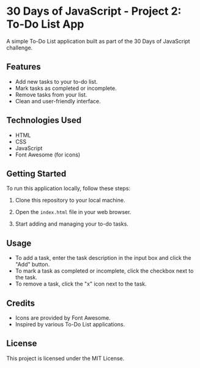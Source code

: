 # 30 Days of JavaScript - Project 2: To-Do List App

A simple To-Do List application built as part of the 30 Days of JavaScript challenge.

## Features

- Add new tasks to your to-do list.
- Mark tasks as completed or incomplete.
- Remove tasks from your list.
- Clean and user-friendly interface.

## Technologies Used

- HTML
- CSS
- JavaScript
- Font Awesome (for icons)

## Getting Started

To run this application locally, follow these steps:

1. Clone this repository to your local machine.

2. Open the `index.html` file in your web browser.

3. Start adding and managing your to-do tasks.

## Usage

- To add a task, enter the task description in the input box and click the "Add" button.
- To mark a task as completed or incomplete, click the checkbox next to the task.
- To remove a task, click the "x" icon next to the task.

## Credits

- Icons are provided by Font Awesome.
- Inspired by various To-Do List applications.

## License

This project is licensed under the MIT License.
